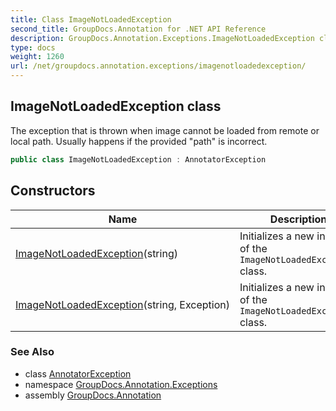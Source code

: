 ```yaml
---
title: Class ImageNotLoadedException
second_title: GroupDocs.Annotation for .NET API Reference
description: GroupDocs.Annotation.Exceptions.ImageNotLoadedException class. The exception that is thrown when image cannot be loaded from remote or local path. Usually happens if the provided path is incorrect
type: docs
weight: 1260
url: /net/groupdocs.annotation.exceptions/imagenotloadedexception/
---
```

## ImageNotLoadedException class

The exception that is thrown when image cannot be loaded from remote or local path. Usually happens if the provided "path" is incorrect.

```csharp
public class ImageNotLoadedException : AnnotatorException
```

## Constructors

| Name | Description |
| --- | --- |
| [ImageNotLoadedException](imagenotloadedexception/#constructor)(string) | Initializes a new instance of the `ImageNotLoadedException` class. |
| [ImageNotLoadedException](imagenotloadedexception/#constructor_1)(string, Exception) | Initializes a new instance of the `ImageNotLoadedException` class. |

### See Also

* class [AnnotatorException](../annotatorexception/)
* namespace [GroupDocs.Annotation.Exceptions](../../groupdocs.annotation.exceptions/)
* assembly [GroupDocs.Annotation](../../)


